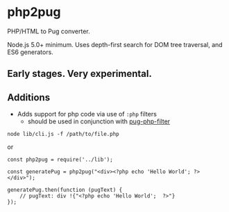 # php2pug
PHP/HTML to Pug converter.

Node.js 5.0+ minimum. Uses depth-first search for DOM tree traversal, and ES6 generators.

## Early stages. Very experimental.

## Additions
- Adds support for php code via use of `:php` filters
    + should be used in conjunction with [pug-php-filter](https://github.com/khalidhoffman/pug-php-filter)

```
node lib/cli.js -f /path/to/file.php
```

or 

```
const php2pug = require('../lib');

const generatePug = php2pug("<div><?php echo 'Hello World'; ?></div>");

generatePug.then(function (pugText) {
    // pugText: div !{"<?php echo 'Hello World';  ?>"}
});
```
